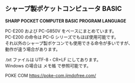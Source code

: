 ## シャープ製ポケットコンピュータ BASIC
**SHARP POCKET COMPUTER BASIC PROGRAM LANGUAGE**

PC-E200 および PC-G850V をベースにまとめています。\
PC-E200 の命令は PC-G シリーズでもほぼ使用可能です。\
それ以外のシャープ製ポケコンでも使用できる命令が多いですが、\
動作が違う場合があります。

.txt ファイルは UTF-8・CR+LF にしてあります。\
Windows の場合は メモ帳 で参照可能です。

POKE COM https://poke-com.jimdofree.com/
